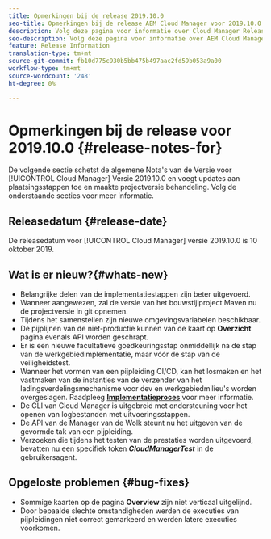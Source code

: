```yaml
---
title: Opmerkingen bij de release 2019.10.0
seo-title: Opmerkingen bij de release AEM Cloud Manager voor 2019.10.0
description: Volg deze pagina voor informatie over Cloud Manager Release 2019.10.0.
seo-description: Volg deze pagina voor informatie over AEM Cloud Manager Release 2019.10.0.
feature: Release Information
translation-type: tm+mt
source-git-commit: fb10d775c930b5bb475b497aac2fd59b053a9a00
workflow-type: tm+mt
source-wordcount: '248'
ht-degree: 0%

---
```


# Opmerkingen bij de release voor 2019.10.0 {#release-notes-for}

De volgende sectie schetst de algemene Nota&#39;s van de Versie voor [!UICONTROL Cloud Manager] Versie 2019.10.0 en voegt updates aan plaatsingsstappen toe en maakte projectversie behandeling.
Volg de onderstaande secties voor meer informatie.

## Releasedatum {#release-date}

De releasedatum voor [!UICONTROL Cloud Manager] versie 2019.10.0 is 10 oktober 2019.

## Wat is er nieuw?{#whats-new}

* Belangrijke delen van de implementatiestappen zijn beter uitgevoerd.
* Wanneer aangewezen, zal de versie van het bouwstijlproject Maven nu de projectversie in git opnemen.
* Tijdens het samenstellen zijn nieuwe omgevingsvariabelen beschikbaar.
* De pijplijnen van de niet-productie kunnen van de kaart op **Overzicht** pagina evenals API worden geschrapt.
* Er is een nieuwe facultatieve goedkeuringsstap onmiddellijk na de stap van de werkgebiedimplementatie, maar vóór de stap van de veiligheidstest.
* Wanneer het vormen van een pijpleiding CI/CD, kan het losmaken en het vastmaken van de instanties van de verzender van het ladingsverdelingsmechanisme voor dev en werkgebiedmilieu&#39;s worden overgeslagen.
Raadpleeg **[Implementatieproces](deploying-code.md#deployment-process)** voor meer informatie.
* De CLI van Cloud Manager is uitgebreid met ondersteuning voor het openen van logbestanden met uitvoeringsstappen.
* De API van de Manager van de Wolk steunt nu het uitgeven van de gevormde tak van een pijpleiding.
* Verzoeken die tijdens het testen van de prestaties worden uitgevoerd, bevatten nu een specifiek token ***CloudManagerTest*** in de gebruikersagent.

## Opgeloste problemen {#bug-fixes}

* Sommige kaarten op de pagina **Overview** zijn niet verticaal uitgelijnd.
* Door bepaalde slechte omstandigheden werden de executies van pijpleidingen niet correct gemarkeerd en werden latere executies voorkomen.

